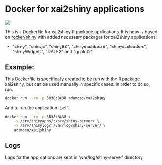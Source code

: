 Docker for xai2shiny applications
=======================

![](https://img.shields.io/docker/build/adamoso/xai2shiny.svg)

This is a Dockerfile for xai2shiny R package applications. It is heavily based on [rocker/shiny](https://hub.docker.com/r/rocker/shiny) with added necessary packages for xai2shiny applications:
- "shiny", "shinyjs", "shinyBS", "shinydashboard", "shinycssloaders", "shinyWidgets", "DALEX" and "ggplot2".

## Example:

This Dockerfile is specifically created to be run with the R package xai2shiny, but can be used manually in specific cases.
In order to do so, run.

```sh
docker run --rm -p 3838:3838 adamoso/xai2shiny
```

And to run the application itself.

```sh
docker run --rm -p 3838:3838 \
    -v /srv/shinyapps/:/srv/shiny-server/ \
    -v /srv/shinylog/:/var/log/shiny-server/ \
    adamoso/xai2shiny
```

## Logs

Logs for the applications are kept in '/var/log/shiny-server' directory.
